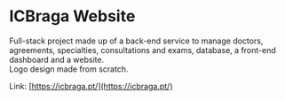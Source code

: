 # ICBraga Website

Full-stack project made up of a back-end service to manage doctors,
agreements, specialties, consultations and exams, database, a
front-end dashboard and a website.  
Logo design made from scratch.

Link: [https://icbraga.pt/](https://icbraga.pt/)

